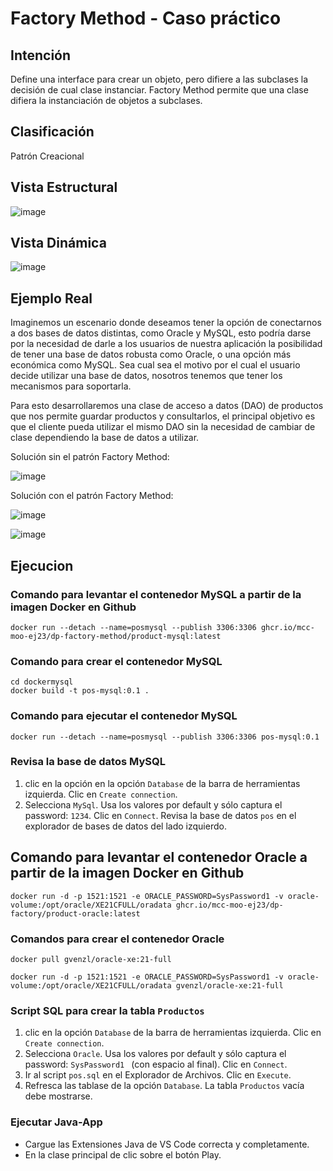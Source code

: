 # Factory Method - Caso práctico

## Intención

Define una interface para crear un objeto, pero difiere a las subclases la decisión de cual clase instanciar. Factory Method permite que una clase difiera la instanciación de objetos a subclases.

## Clasificación

Patrón Creacional

## Vista Estructural

![image](https://user-images.githubusercontent.com/84739791/225982810-f5f3c93d-7619-43c3-8b22-722629d8a324.png)

## Vista Dinámica

![image](https://user-images.githubusercontent.com/84739791/225982883-11aa4829-3f72-4d39-9447-35b6231e5dd3.png)

## Ejemplo Real

Imaginemos un escenario donde deseamos tener la opción de conectarnos a dos bases de datos distintas, como 
Oracle y MySQL, esto podría darse por la necesidad de darle a los usuarios de 
nuestra aplicación la posibilidad de tener una base de datos robusta como Oracle, 
o una opción más económica como MySQL. Sea cual sea el motivo por el cual el 
usuario decide utilizar una base de datos, nosotros tenemos que tener los 
mecanismos para soportarla.

Para esto desarrollaremos una clase de acceso a datos (DAO) de productos que 
nos permite guardar productos y consultarlos, el principal objetivo es que el cliente 
pueda utilizar el mismo DAO sin la necesidad de cambiar de clase dependiendo 
la base de datos a utilizar.

Solución sin el patrón Factory Method:

![image](https://user-images.githubusercontent.com/84739791/225983252-5ac532f2-4d54-4cce-b9d8-7712eff3cdd2.png)

Solución con el patrón Factory Method:

![image](https://user-images.githubusercontent.com/84739791/225983461-403f3457-fbe2-47d5-ab96-534e755fb238.png)

![image](https://user-images.githubusercontent.com/84739791/225983566-b369a530-211f-485d-987c-d46af51a4ad9.png)

## Ejecucion

### Comando para levantar el contenedor MySQL a partir de la imagen Docker en Github
```
docker run --detach --name=posmysql --publish 3306:3306 ghcr.io/mcc-moo-ej23/dp-factory-method/product-mysql:latest
```
### Comando para crear el contenedor MySQL 
```
cd dockermysql
docker build -t pos-mysql:0.1 .
```

### Comando para ejecutar el contenedor MySQL
```
docker run --detach --name=posmysql --publish 3306:3306 pos-mysql:0.1
```
### Revisa la base de datos MySQL

1. clic en la opción en la opción ```Database``` de la barra de herramientas izquierda. Clic en ```Create connection```.
2. Selecciona ```MySql```. Usa los valores por default y sólo captura el password: ```1234```. Clic en ```Connect```. Revisa la base de datos ```pos``` en el explorador de bases de datos del lado izquierdo.

## Comando para levantar el contenedor Oracle a partir de la imagen Docker en Github
```
docker run -d -p 1521:1521 -e ORACLE_PASSWORD=SysPassword1 -v oracle-volume:/opt/oracle/XE21CFULL/oradata ghcr.io/mcc-moo-ej23/dp-factory/product-oracle:latest
```

### Comandos para crear el contenedor Oracle
```
docker pull gvenzl/oracle-xe:21-full

docker run -d -p 1521:1521 -e ORACLE_PASSWORD=SysPassword1 -v oracle-volume:/opt/oracle/XE21CFULL/oradata gvenzl/oracle-xe:21-full
```
### Script SQL  para crear la tabla ```Productos```

1. clic en la opción ```Database``` de la barra de herramientas izquierda. Clic en ```Create connection```.
2. Selecciona ```Oracle```. Usa los valores por default y sólo captura el password: ```SysPassword1 ``` (con espacio al final). Clic en ```Connect```.
3. Ir al script ```pos.sql``` en el Explorador de Archivos. Clic en ```Execute```.
4. Refresca las tablase de la opción ```Database```. La tabla ```Productos``` vacía debe mostrarse.

### Ejecutar Java-App 

* Cargue las Extensiones Java de VS Code correcta y completamente.
* En la clase principal de clic sobre el botón Play.

